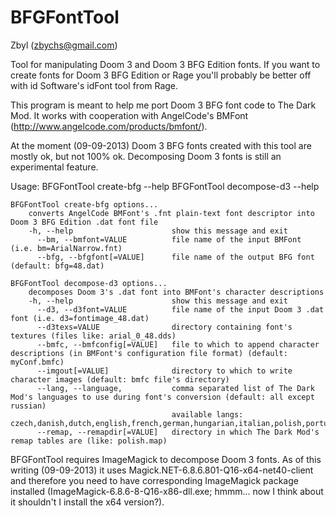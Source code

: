 BFGFontTool
===========

Zbyl (zbychs@gmail.com)

Tool for manipulating Doom 3 and Doom 3 BFG Edition fonts.
If you want to create fonts for Doom 3 BFG Edition or Rage you'll probably be better off with id Software's idFont tool from Rage.

This program is meant to help me port Doom 3 BFG font code to The Dark Mod.
It works with cooperation with AngelCode's BMFont (http://www.angelcode.com/products/bmfont/).

At the moment (09-09-2013) Doom 3 BFG fonts created with this tool are mostly ok, but not 100% ok.
Decomposing Doom 3 fonts is still an experimental feature.

Usage:
    BFGFontTool create-bfg --help
    BFGFontTool decompose-d3 --help
	
	BFGFontTool create-bfg options...
		converts AngelCode BMFont's .fnt plain-text font descriptor into Doom 3 BFG Edition .dat font file
		-h, --help                 		show this message and exit
		  --bm, --bmfont=VALUE   		file name of the input BMFont (i.e. bm=ArialNarrow.fnt)
		  --bfg, --bfgfont[=VALUE]		file name of the output BFG font (default: bfg=48.dat)
							   
	BFGFontTool decompose-d3 options...
		decomposes Doom 3's .dat font into BMFont's character descriptions
		-h, --help                 		show this message and exit
		  --d3, --d3font=VALUE   		file name of the input Doom 3 .dat font (i.e. d3=fontimage_48.dat)
		  --d3texs=VALUE         		directory containing font's textures (files like: arial_0_48.dds)
		  --bmfc, --bmfconfig[=VALUE]	file to which to append character descriptions (in BMFont's configuration file format) (default: myConf.bmfc)
		  --imgout[=VALUE]       		directory to which to write character images (default: bmfc file's directory)
		  --lang, --language,    		comma separated list of The Dark Mod's languages to use during font's conversion (default: all except russian)
										available langs: czech,danish,dutch,english,french,german,hungarian,italian,polish,portuguese,slovak,spanish,russian
		  --remap, --remapdir[=VALUE]	directory in which The Dark Mod's remap tables are (like: polish.map)
							   
BFGFontTool requires ImageMagick to decompose Doom 3 fonts.
As of this writing (09-09-2013) it uses Magick.NET-6.8.6.801-Q16-x64-net40-client and therefore you need to have corresponding
ImageMagick package installed (ImageMagick-6.8.6-8-Q16-x86-dll.exe; hmmm... now I think about it shouldn't I install the x64 version?).

